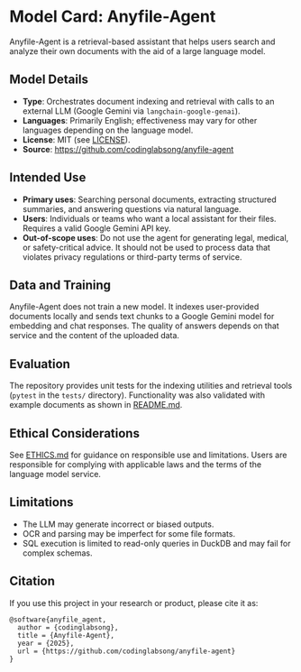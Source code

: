 # Model Card: Anyfile-Agent

Anyfile-Agent is a retrieval-based assistant that helps users search and analyze their own documents with the aid of a large language model.

## Model Details
- **Type**: Orchestrates document indexing and retrieval with calls to an external LLM (Google Gemini via `langchain-google-genai`).
- **Languages**: Primarily English; effectiveness may vary for other languages depending on the language model.
- **License**: MIT (see [LICENSE](LICENSE)).
- **Source**: <https://github.com/codinglabsong/anyfile-agent>

## Intended Use
- **Primary uses**: Searching personal documents, extracting structured summaries, and answering questions via natural language.
- **Users**: Individuals or teams who want a local assistant for their files. Requires a valid Google Gemini API key.
- **Out-of-scope uses**: Do not use the agent for generating legal, medical, or safety-critical advice. It should not be used to process data that violates privacy regulations or third-party terms of service.

## Data and Training
Anyfile-Agent does not train a new model. It indexes user-provided documents locally and sends text chunks to a Google Gemini model for embedding and chat responses. The quality of answers depends on that service and the content of the uploaded data.

## Evaluation
The repository provides unit tests for the indexing utilities and retrieval tools (`pytest` in the `tests/` directory). Functionality was also validated with example documents as shown in [README.md](README.md).

## Ethical Considerations
See [ETHICS.md](ETHICS.md) for guidance on responsible use and limitations. Users are responsible for complying with applicable laws and the terms of the language model service.

## Limitations
- The LLM may generate incorrect or biased outputs.
- OCR and parsing may be imperfect for some file formats.
- SQL execution is limited to read-only queries in DuckDB and may fail for complex schemas.

## Citation
If you use this project in your research or product, please cite it as:
```
@software{anyfile_agent,
  author = {codinglabsong},
  title = {Anyfile-Agent},
  year = {2025},
  url = {https://github.com/codinglabsong/anyfile-agent}
}
```